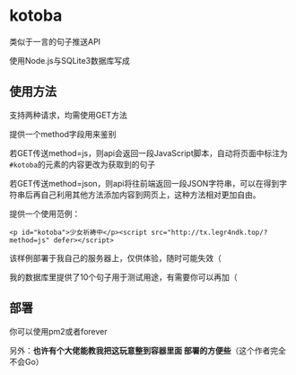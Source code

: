 # kotoba
类似于一言的句子推送API


使用Node.js与SQLite3数据库写成

## 使用方法
支持两种请求，均需使用GET方法

提供一个method字段用来鉴别

若GET传送method=js，则api会返回一段JavaScript脚本，自动将页面中标注为`#kotoba`的元素的内容更改为获取到的句子

若GET传送method=json，则api将往前端返回一段JSON字符串，可以在得到字符串后再自己利用其他方法添加内容到网页上，这种方法相对更加自由。

提供一个使用范例：
```
<p id="kotoba">少女祈祷中</p><script src="http://tx.legr4ndk.top/?method=js" defer></script>
```

该样例部署于我自己的服务器上，仅供体验，随时可能失效（

我的数据库里提供了10个句子用于测试用途，有需要你可以再加（

## 部署
你可以使用pm2或者forever

另外：**也许有个大佬能教我把这玩意整到容器里面 部署的方便些**（这个作者完全不会Go）
